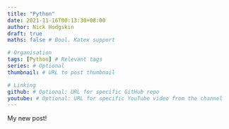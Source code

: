 ```yaml
---
title: "Python"
date: 2021-11-16T00:13:30+08:00
author: Nick Hodgskin
draft: true
maths: false # Bool. Katex support

# Organisation
tags: [Python] # Relevant tags
series: # Optional
thumbnail: # URL to post thumbnail

# Linking
github: # Optional: URL for specific GitHub repo
youtube: # Optional: URL for specific YouTube video from the channel
---
```

My new post!
